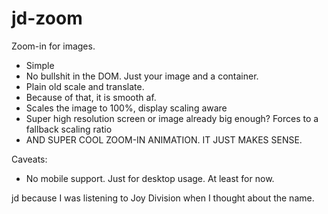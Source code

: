 # jd-zoom

Zoom-in for images.

- Simple
- No bullshit in the DOM. Just your image and a container.
- Plain old scale and translate.
- Because of that, it is smooth af.
- Scales the image to 100%, display scaling aware
- Super high resolution screen or image already big enough? Forces to a fallback scaling ratio
- AND SUPER COOL ZOOM-IN ANIMATION. IT JUST MAKES SENSE.

Caveats:

- No mobile support. Just for desktop usage. At least for now.

jd because I was listening to Joy Division when I thought about the name.
